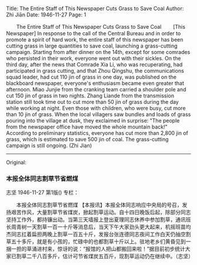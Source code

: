 Title: The Entire Staff of This Newspaper Cuts Grass to Save Coal
Author: Zhì Jiān
Date: 1946-11-27
Page: 1

　　The Entire Staff of This Newspaper Cuts Grass to Save Coal
　　[This Newspaper] In response to the call of the Central Bureau and in order to promote a spirit of hard work, the entire staff of this newspaper has been cutting grass in large quantities to save coal, launching a grass-cutting campaign. Starting from after dinner on the 14th, except for some comrades who persisted in their work, everyone went out with their sickles. On the third day, after the news that Comrade Xia Li, who was recuperating, had participated in grass cutting, and that Zhou Qingshu, the communications squad leader, had cut 110 jin of grass in one day, was published on the blackboard newspaper, everyone's enthusiasm became even greater that afternoon. Miao Junjie from the cranking team carried a shoulder pole and cut 150 jin of grass in two nights. Zhang Liande from the transmission station still took time out to cut more than 50 jin of grass during the day while working at night. Even those with children, who were busy, cut more than 10 jin of grass. When the local villagers saw bundles and loads of grass pouring into the village at dusk, they exclaimed in surprise: "The people from the newspaper office have moved the whole mountain back!" According to preliminary statistics, everyone has cut more than 2,800 jin of grass, which is estimated to save 500 jin of coal. The grass-cutting campaign is still ongoing. (Zhi Jian)



<hr /> 

Original: 


### 本报全体同志割草节省燃煤
志坚
1946-11-27
第1版()
专栏：

　　本报全体同志割草节省燃煤
    【本报讯】本报全体同志响应中央局的号召，发扬艰苦作风，大量割草节省煤炭，掀起割草运动。自十四日晚饭后起，除部分同志坚持工作外，都持镰出动。当第三天墙报上登出夏理同志休养中参加割草，通讯班长周青树一天割草一百一十斤等消息后，当天下午大家劲头更大起来，机摇班苗均杰同志扛着扁担两晚上割草一百五十斤，发报台张连德同志夜间工作白天仍抽空割草五十多斤，就是有小孩的，忙碌中的也都割草十斤以上。驻地老乡们黄昏见到一捆一担的草涌进村来，惊讶的说：“报馆的人把山都搬回来啦！”据目前初步统计大家已割草二千八百多斤，估计可节省煤炭五百斤，现割草运动仍在继续中。（志坚）
